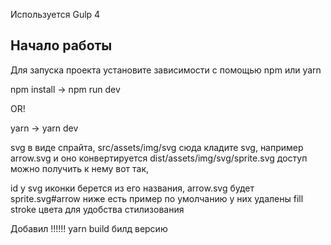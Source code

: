 Используется Gulp 4

## Начало работы

Для запуска проекта установите зависимости с помощью npm или yarn

npm install -> npm run dev

OR!

yarn -> yarn dev

svg в виде спрайта, src/assets/img/svg сюда кладите svg, например arrow.svg и оно конвертируется
dist/assets/img/svg/sprite.svg
доступ можно получить к нему вот так,

id у svg иконки берется из его названия, arrow.svg будет sprite.svg#arrow ниже есть пример
по умолчанию у них удалены fill stroke цвета для удобства стилизования

Добавил !!!!!! yarn build билд версию

<!--
<svg>
    <use xlink:href="assets/img/svg/sprite.svg#arrow"></use>
</svg>
 -->
